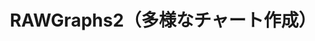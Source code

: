 ---
title: RAWGraphs2（多様なチャート作成）
description: ExcelとAdobe Illustratorなどのグラフィック・アプリの間をつなぐミッシング・リンクとなるツール。多様なチャートの種類をサポートしています。出力は画像かSVG形式です。
weight: 3
address: https://raw.dataviz.jp/
---